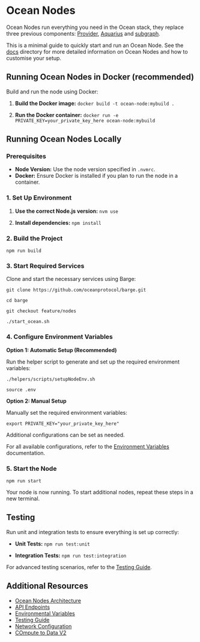 # Ocean Nodes

Ocean Nodes run everything you need in the Ocean stack, they replace three previous components: [Provider](https://github.com/oceanprotocol/provider), [Aquarius](https://github.com/oceanprotocol/aquarius) and [subgraph](https://github.com/oceanprotocol/ocean-subgraph).

This is a minimal guide to quickly start and run an Ocean Node. See the [docs](/docs/) directory for more detailed information on Ocean Nodes and how to customise your setup.

## Running Ocean Nodes in Docker (recommended)

Build and run the node using Docker:

1. **Build the Docker image:**
   `docker build -t ocean-node:mybuild .`

2. **Run the Docker container:**
   `docker run -e PRIVATE_KEY=your_private_key_here ocean-node:mybuild`

## Running Ocean Nodes Locally

### Prerequisites

- **Node Version:** Use the node version specified in `.nvmrc`.
- **Docker:** Ensure Docker is installed if you plan to run the node in a container.

### 1. Set Up Environment

1. **Use the correct Node.js version:**
   `nvm use`

2. **Install dependencies:**
   `npm install`

### 2. Build the Project

`npm run build`

### 3. Start Required Services

Clone and start the necessary services using Barge:

`git clone https://github.com/oceanprotocol/barge.git`

`cd barge`

`git checkout feature/nodes`

`./start_ocean.sh`

### 4. Configure Environment Variables

**Option 1: Automatic Setup (Recommended)**

Run the helper script to generate and set up the required environment variables:

`./helpers/scripts/setupNodeEnv.sh`

`source .env`

**Option 2: Manual Setup**

Manually set the required environment variables:

`export PRIVATE_KEY="your_private_key_here"`

Additional configurations can be set as needed.

For all available configurations, refer to the [Environment Variables](docs/envs.md) documentation.

### 5. Start the Node

`npm run start`

Your node is now running. To start additional nodes, repeat these steps in a new terminal.

## Testing

Run unit and integration tests to ensure everything is set up correctly:

- **Unit Tests:**
  `npm run test:unit`

- **Integration Tests:**
  `npm run test:integration`

For advanced testing scenarios, refer to the [Testing Guide](docs/testing.md).

## Additional Resources

- [Ocean Nodes Architecture](docs/Arhitecture.md)
- [API Endpoints](docs/API.md)
- [Environmental Variables](docs/env.md)
- [Testing Guide](docs/testing.md)
- [Network Configuration](docs/networking.md)
- [COmpute to Data V2](docs/C2DV2.md)
